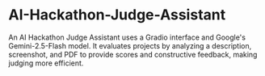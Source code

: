 # AI-Hackathon-Judge-Assistant
An AI Hackathon Judge Assistant uses a Gradio interface and Google's Gemini-2.5-Flash model. It evaluates projects by analyzing a description, screenshot, and PDF to provide scores and constructive feedback, making judging more efficient.
